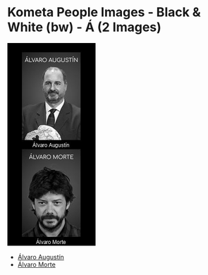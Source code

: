 # Kometa People Images - Black & White (bw) - Á (2 Images)
![Grid](grid.jpg)

* [Álvaro Augustín](https://raw.githubusercontent.com/Kometa-Team/People-Images-bw/master/Á/Images/%C3%81lvaro%20August%C3%ADn.jpg)
* [Álvaro Morte](https://raw.githubusercontent.com/Kometa-Team/People-Images-bw/master/Á/Images/%C3%81lvaro%20Morte.jpg)